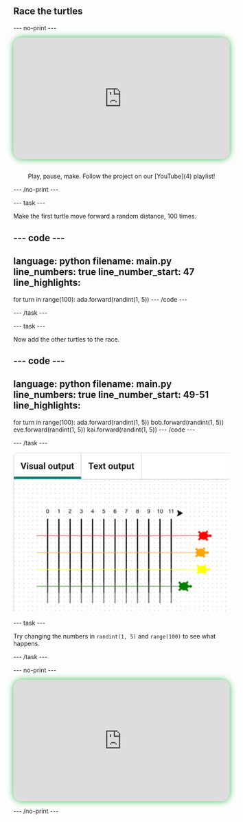 ## Race the turtles

--- no-print ---

<!-- Video wrapper keeps 16:9 and full width -->
<div style="position: relative; width: 100%; aspect-ratio: 16 / 9; border-radius: 20px; box-shadow: 0 0 15px #3fb654; overflow: hidden;">
<iframe
    src="https://www.youtube.com/embed/qQsifXAJpkg?si=jnDC2i_MetKcFqQk"
    style="position: absolute; inset: 0; width: 100%; height: 100%; border: none;"
    allowfullscreen>
</iframe>
</div>

<br>

<div style="text-align: center; margin-top: 1em;">
Play, pause, make. Follow the project on our [YouTube](4) playlist!
</div>

--- /no-print ---

--- task ---

Make the first turtle move forward a random distance, 100 times.

--- code ---
---
language: python
filename: main.py
line_numbers: true
line_number_start: 47
line_highlights: 
---
for turn in range(100):
    ada.forward(randint(1, 5))
--- /code ---

--- /task ---

--- task ---

Now add the other turtles to the race.

--- code ---
---
language: python
filename: main.py
line_numbers: true
line_number_start: 49-51
line_highlights: 
---
for turn in range(100):
    ada.forward(randint(1, 5))
    bob.forward(randint(1, 5))
    eve.forward(randint(1, 5))
    kai.forward(randint(1, 5))
--- /code ---

--- /task ---

![turtles](images/turtle-race-6.png)

--- task ---

Try changing the numbers in `randint(1, 5)` and `range(100)` to see what happens.

--- /task ---

--- no-print ---

<!-- Video wrapper keeps 16:9 and full width -->
<div style="position: relative; width: 100%; aspect-ratio: 16 / 9; border-radius: 20px; box-shadow: 0 0 15px #3fb654; overflow: hidden;">
<iframe
    src="https://www.youtube.com/embed/videoseries?si=IFfvvmpmY1FSMrjg&amp;list=PLeumwG3_SvUtKeGtuZI6NEfPBoA50AC1L"
    style="position: absolute; inset: 0; width: 100%; height: 100%; border: none;"
    allowfullscreen>
</iframe>
</div>

--- /no-print ---